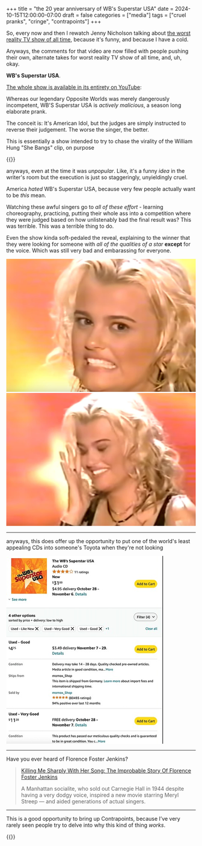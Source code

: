 +++
title = "the 20 year anniversary of WB's Superstar USA"
date = 2024-10-15T12:00:00-07:00
draft = false
categories = ["media"]
tags = ["cruel pranks", "cringe", "contrapoints"]
+++

So, every now and then I rewatch Jenny Nicholson talking about [the worst reality TV show of all time](https://www.youtube.com/watch?v=JKFgn6tNU6w), because it's funny, and because I have a cold.

Anyways, the comments for that video are now filled with people pushing their own, alternate takes for worst reality TV show of all time, and, uh, okay.

**WB's Superstar USA**.

[The whole show is available in its entirety on YouTube](https://www.youtube.com/watch?v=sc3d-dB5vNg&list=PLyYhOnXik8uuHdjFyBAAdOUTEw-lyRPt7):

Whereas our legendary Opposite Worlds was merely dangerously incompetent, WB'S Superstar USA is _actively malicious_, a season long elaborate prank.

The conceit is: It's American Idol, but the judges are simply instructed to reverse their judgement. The worse the singer, the better.

This is essentially a show intended to try to chase the virality of the William Hung "She Bangs" clip, on purpose

{{<youtube PxOQriOSFdQ>}}

anyways, even at the time it was _unpopular_. Like, it's a funny _idea_ in the writer's room but the execution is just so staggeringly, unyieldingly cruel.

America _hated_ WB's Superstar USA, because very few people actually want to be _this_ mean.

Watching these awful singers go to _all of these effort_ - learning choreography, practicing, putting their whole ass into a competition where they were judged based on how unlistenably bad the final result was? This was terrible. This was a terrible thing to do.

Even the show kinda soft-pedaled the reveal, explaining to the winner that they were looking for someone with _all of the qualities of a star_ **except** for the voice. Which was still very bad and embarassing for everyone.

![](./yikes.png)
![](./yikes-2.png)

-----
anyways, this does offer up the opportunity to put one of the world's least appealing CDs into someone's Toyota when they're not looking

![](./superstar_usa.png)

-----

Have you ever heard of Florence Foster Jenkins?

> [Killing Me Sharply With Her Song: The Improbable Story Of Florence Foster Jenkins](https://www.npr.org/sections/deceptivecadence/2016/08/10/488724807/killing-me-sharply-with-her-song-the-improbable-story-of-florence-foster-jenkins)
>
> A Manhattan socialite, who sold out Carnegie Hall in 1944 despite having a very dodgy voice, inspired a new movie starring Meryl Streep — and aided generations of actual singers.

-----

This is a good opportunity to bring up Contrapoints, because I’ve very rarely seen people try to delve into why this kind of thing _works_.

{{<youtube vRBsaJPkt2Q>}}
